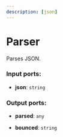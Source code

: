 ```yaml
---
description: [json]
---
```


# Parser

Parses JSON.

### Input ports:

* __json__: ` string `

### Output ports:

* __parsed__: ` any `


* __bounced__: ` string `

